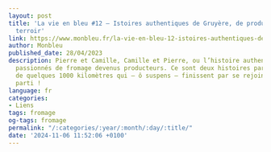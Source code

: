 ```yaml
---
layout: post
title: 'La vie en bleu #12 – Istoires authentiques de Gruyère, de producteurs et de
  terroir'
link: https://www.monbleu.fr/la-vie-en-bleu-12-istoires-authentiques-de-gruyere-de-producteurs-et-de-terroir
author: Monbleu
published_date: 28/04/2023
description: Pierre et Camille, Camille et Pierre, ou l’histoire authentique de deux
  passionnés de fromage devenus producteurs. Ce sont deux histoires parallèles, distantes
  de quelques 1000 kilomètres qui – ô suspens – finissent par se rejoindre. C’est
  parti !
language: fr
categories:
- Liens
tags: fromage
og-tags: fromage
permalink: "/:categories/:year/:month/:day/:title/"
date: '2024-11-06 11:52:06 +0100'
---
```

